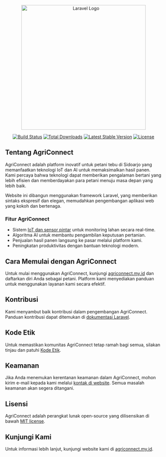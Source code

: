 <p align="center"><a href="https://laravel.com" target="_blank"><img src="https://raw.githubusercontent.com/laravel/art/master/logo-lockup/5%20SVG/2%20CMYK/1%20Full%20Color/laravel-logolockup-cmyk-red.svg" width="400" alt="Laravel Logo"></a></p>

<p align="center">
<a href="https://github.com/laravel/framework/actions"><img src="https://github.com/laravel/framework/workflows/tests/badge.svg" alt="Build Status"></a>
<a href="https://packagist.org/packages/laravel/framework"><img src="https://img.shields.io/packagist/dt/laravel/framework" alt="Total Downloads"></a>
<a href="https://packagist.org/packages/laravel/framework"><img src="https://img.shields.io/packagist/v/laravel/framework" alt="Latest Stable Version"></a>
<a href="https://packagist.org/packages/laravel/framework"><img src="https://img.shields.io/packagist/l/laravel/framework" alt="License"></a>
</p>

## Tentang AgriConnect

AgriConnect adalah platform inovatif untuk petani tebu di Sidoarjo yang memanfaatkan teknologi IoT dan AI untuk memaksimalkan hasil panen. Kami percaya bahwa teknologi dapat memberikan pengalaman bertani yang lebih efisien dan memberdayakan para petani menuju masa depan yang lebih baik.

Website ini dibangun menggunakan framework Laravel, yang memberikan sintaks ekspresif dan elegan, memudahkan pengembangan aplikasi web yang kokoh dan bertenaga.

### Fitur AgriConnect

- Sistem [IoT dan sensor pintar](https://agriconnect.my.id) untuk monitoring lahan secara real-time.
- Algoritma AI untuk membantu pengambilan keputusan pertanian.
- Penjualan hasil panen langsung ke pasar melalui platform kami.
- Peningkatan produktivitas dengan bantuan teknologi modern.

## Cara Memulai dengan AgriConnect

Untuk mulai menggunakan AgriConnect, kunjungi [agriconnect.my.id](https://agriconnect.my.id) dan daftarkan diri Anda sebagai petani. Platform kami menyediakan panduan untuk menggunakan layanan kami secara efektif.

## Kontribusi

Kami menyambut baik kontribusi dalam pengembangan AgriConnect. Panduan kontribusi dapat ditemukan di [dokumentasi Laravel](https://laravel.com/docs/contributions).

## Kode Etik

Untuk memastikan komunitas AgriConnect tetap ramah bagi semua, silakan tinjau dan patuhi [Kode Etik](https://laravel.com/docs/contributions#code-of-conduct).

## Keamanan

Jika Anda menemukan kerentanan keamanan dalam AgriConnect, mohon kirim e-mail kepada kami melalui [kontak di website](https://agriconnect.my.id). Semua masalah keamanan akan segera ditangani.

## Lisensi

AgriConnect adalah perangkat lunak open-source yang dilisensikan di bawah [MIT license](https://opensource.org/licenses/MIT).

## Kunjungi Kami

Untuk informasi lebih lanjut, kunjungi website kami di [agriconnect.my.id](https://agriconnect.my.id).
